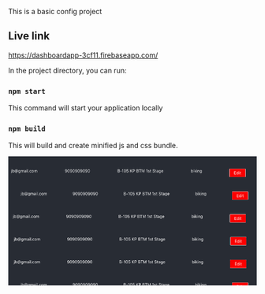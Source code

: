 This is a basic config project

## Live link

https://dashboardapp-3cf11.firebaseapp.com/

In the project directory, you can run:

### `npm start`

This command will start your application locally

### `npm build`

This will build and create minified js and css bundle.

![Alt text](images/img.png "Title")
